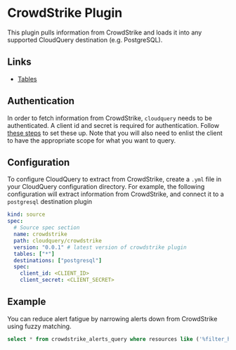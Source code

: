 # CrowdStrike Plugin

This plugin pulls information from CrowdStrike and loads it into any supported CloudQuery destination (e.g. PostgreSQL).

## Links

- [Tables](./docs/tables/README.md)

## Authentication

In order to fetch information from CrowdStrike, `cloudquery` needs to be authenticated. A client id and secret is required for authentication. Follow [these steps](https://www.crowdstrike.com/blog/tech-center/get-access-falcon-apis/) to set these up. Note that you will also need to enlist the client to have the appropriate scope for what you want to query.

## Configuration

To configure CloudQuery to extract from CrowdStrike, create a `.yml` file in your CloudQuery configuration directory.
For example, the following configuration will extract information from CrowdStrike, and connect it to a `postgresql` destination plugin

```yml
kind: source
spec:
  # Source spec section
  name: crowdstrike
  path: cloudquery/crowdstrike
  version: "0.0.1" # latest version of crowdstrike plugin
  tables: ["*"]
  destinations: ["postgresql"]
  spec:
    client_id: <CLIENT_ID>
    client_secret: <CLIENT_SECRET>
```

## Example

You can reduce alert fatigue by narrowing alerts down from CrowdStrike using fuzzy matching.

```sql
select * from crowdstrike_alerts_query where resources like ('%filter_here%');
```